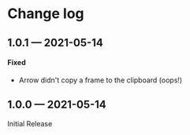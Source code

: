 # Change log

## 1.0.1 — 2021-05-14

#### Fixed

* Arrow didn't copy a frame to the clipboard \(oops!\)

## 1.0.0 — 2021-05-14

Initial Release

